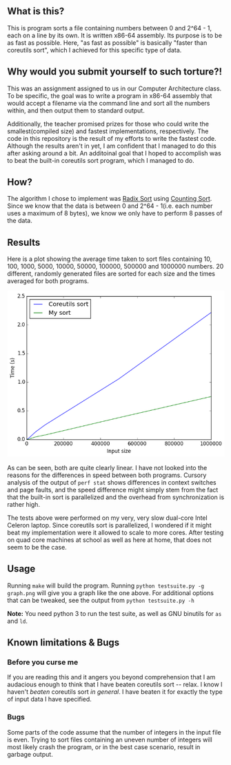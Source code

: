 ## What is this?
This is program sorts a file containing numbers between 0 and 2^64 - 1, each
on a line by its own. It is written x86-64 assembly. Its purpose is to be as
fast as possible. Here, "as fast as possible" is basically "faster than
coreutils sort", which I achieved for this specific type of data.

## Why would you submit yourself to such torture?!
This was an assignment assigned to us in our Computer Architecture class.
To be specific, the goal was to write a program in x86-64 assembly that
would accept a filename via the command line and sort all the numbers
within, and then output them to standard output.

Additionally, the teacher promised prizes for those who could write the
smallest(compiled size) and fastest implementations, respectively. The code
in this repository is the result of my efforts to write the fastest code.
Although the results aren't in yet, I am confident that I managed to do this
after asking around a bit. An additoinal goal that I hoped to accomplish was
to beat the built-in coreutils sort program, which I managed to do.

## How?
The algorithm I chose to implement was
[Radix Sort](http://www.wikipedia.org/wiki/Radix_Sort) using
[Counting Sort](http://www.wikipedia.org/wiki/Counting_Sort). Since we know
that the data is between 0 and 2^64 - 1(i.e. each number uses a maximum of 8
bytes), we know we only have to perform 8 passes of the data.

## Results
Here is a plot showing the average time taken to sort files containing
10, 100, 1000, 5000, 10000, 50000, 100000, 500000 and 1000000 numbers. 20
different, randomly generated files are sorted for each size and the times
averaged for both programs.

![](graph.png)

As can be seen, both are quite clearly linear. I have not looked into the
reasons for the differences in speed between both programs. Cursory analysis
of the output of `perf stat` shows differences in context switches and page
faults, and the speed difference might simply stem from the fact that the
built-in sort is parallelized and the overhead from synchronization is
rather high.

The tests above were performed on my very, very slow dual-core Intel Celeron
laptop. Since coreutils sort is parallelized, I wondered if it might beat my
implementation were it allowed to scale to more cores. After testing on quad
core machines at school as well as here at home, that does not seem to be
the case.

## Usage
Running `make` will build the program. Running `python testsuite.py -g
graph.png` will give you a graph like the one above. For additional options
that can be tweaked, see the output from `python testsuite.py -h`

**Note:** You need python 3 to run the test suite, as well as GNU binutils
for `as` and `ld`.

## Known limitations & Bugs
### Before you curse me
If you are reading this and it angers you beyond comprehension that I am
audacious enough to think that I have beaten coreutils sort -- relax. I know
I haven't *beaten* coreutils sort *in general*. I have beaten it for exactly
the type of input data I have specified.

### Bugs
Some parts of the code assume that the number of integers in the input file
is even. Trying to sort files containing an uneven number of integers will
most likely crash the program, or in the best case scenario, result in
garbage output.




